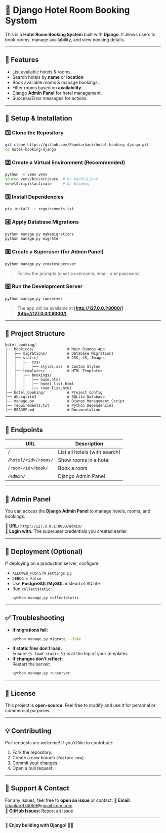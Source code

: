 # 🏨 Django Hotel Room Booking System

This is a **Hotel Room Booking System** built with **Django**. It allows users to book rooms, manage availability, and view booking details.

---

## 🚀 Features
- List available hotels & rooms.
- Search hotels by **name** or **location**.
- Book available rooms & manage bookings.
- Filter rooms based on **availability**.
- Django **Admin Panel** for hotel management.
- Success/Error messages for actions.

---

## 📌 Setup & Installation

### 1️⃣ **Clone the Repository**
```sh
git clone https://github.com/Shankarhack/hotel-booking-django.git
cd hotel-booking-django
```

### 2️⃣ **Create a Virtual Environment** (Recommended)
```sh
python -m venv venv
source venv/bin/activate  # On macOS/Linux
venv\Scripts\activate     # On Windows
```

### 3️⃣ **Install Dependencies**
```sh
pip install -r requirements.txt
```

### 4️⃣ **Apply Database Migrations**
```sh
python manage.py makemigrations
python manage.py migrate
```

### 5️⃣ **Create a Superuser (for Admin Panel)**
```sh
python manage.py createsuperuser
```
> Follow the prompts to set a username, email, and password.

### 6️⃣ **Run the Development Server**
```sh
python manage.py runserver
```
> The app will be available at **[http://127.0.0.1:8000/](http://127.0.0.1:8000/)**.

---

## 🎨 **Project Structure**
```
hotel_booking/
│── bookings/               # Main Django App
│   ├── migrations/         # Database Migrations
│   ├── static/             # CSS, JS, Images
│   │   ├── css/
│   │   │   ├── styles.css  # Custom Styles
│   ├── templates/          # HTML Templates
│   │   ├── bookings/
│   │   │   ├── base.html
│   │   │   ├── hotel_list.html
│   │   │   ├── room_list.html
│── hotel_booking/          # Project Config
│── db.sqlite3              # SQLite Database
│── manage.py               # Django Management Script
│── requirements.txt        # Python Dependencies
│── README.md               # Documentation
```

---

## 🔗 **Endpoints**
| URL | Description |
|------|------------|
| `/` | List all hotels (with search) |
| `/hotel/<id>/rooms/` | Show rooms in a hotel |
| `/room/<id>/book/` | Book a room |
| `/admin/` | Django Admin Panel |

---

## 🌟 **Admin Panel**
You can access the **Django Admin Panel** to manage hotels, rooms, and bookings.

🔗 **URL:** `http://127.0.0.1:8000/admin/`  
👤 **Login with:** The superuser credentials you created earlier.

---

## 📌 **Deployment (Optional)**
If deploying on a production server, configure:
- `ALLOWED_HOSTS` in `settings.py`
- `DEBUG = False`
- Use **PostgreSQL/MySQL** instead of SQLite
- Run `collectstatic`:
  ```sh
  python manage.py collectstatic
  ```

---

## ✅ **Troubleshooting**
- **If migrations fail:**  
  ```sh
  python manage.py migrate --fake
  ```
- **If static files don’t load:**  
  Ensure `{% load static %}` is at the top of your templates.
- **If changes don’t reflect:**  
  Restart the server:  
  ```sh
  python manage.py runserver
  ```

---

## 🐜 **License**
This project is **open-source**. Feel free to modify and use it for personal or commercial purposes.

---

## 💡 **Contributing**
Pull requests are welcome! If you'd like to contribute:
1. Fork the repository.
2. Create a new branch (`feature-new`).
3. Commit your changes.
4. Open a pull request.

---

## 💬 **Support & Contact**
For any issues, feel free to **open an issue** or contact:
📧 **Email:** shankar974059@gmail.com.com  
📣 **GitHub Issues:** [Report an Issue](https://github.com/shankarhack/hotel-booking-django/issues)

---

🚀 **Enjoy building with Django!** 🏨🎉